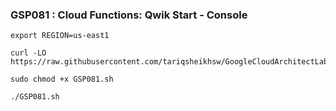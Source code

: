 ### GSP081 :  Cloud Functions: Qwik Start - Console 

```
export REGION=us-east1
```


```
curl -LO https://raw.githubusercontent.com/tariqsheikhsw/GoogleCloudArchitectLabs/main/Solutions/GSP081.sh

sudo chmod +x GSP081.sh

./GSP081.sh
```

